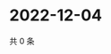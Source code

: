 # 2022-12-04

共 0 条

<!-- BEGIN WEIBO -->
<!-- 最后更新时间 Sun Dec 04 2022 15:11:53 GMT+0800 (China Standard Time) -->

<!-- END WEIBO -->
